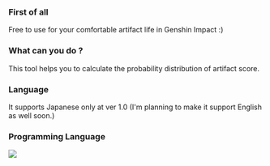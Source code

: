 ### First of all
Free to use for your comfortable artifact life in Genshin Impact :)

### What can you do ?
This tool helps you to calculate the probability distribution of artifact score.

### Language
It supports Japanese only at ver 1.0 (I'm planning to make it support English as well soon.)

### Programming Language
<img src="https://img.shields.io/badge/-Python-F9DC3E.svg?logo=python&style=flat">
